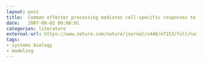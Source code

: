```yaml
---
layout: post
title:  Common effector processing mediates cell-specific responses to stimuli
date:   2007-08-02 00:00:01
categories: literature
external-url: https://www.nature.com/nature/journal/v448/n7153/full/nature06001.html
tags:
- systems biology
- modeling
---
```

